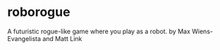 # roborogue
A futuristic rogue-like game where you play as a robot.
by Max Wiens-Evangelista and Matt Link
